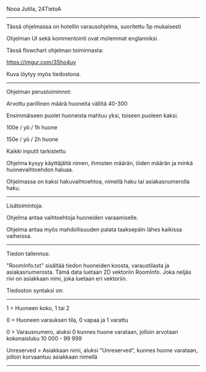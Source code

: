 Nooa Jutila, 24TietoA

-----

Tässä ohjelmassa on hotellin varausohjelma, suoritettu 5p mukaisesti

Ohjelman UI sekä kommentointi ovat molemmat englanniksi.

Tässä flowchart ohjelman toiminnasta: 

https://imgur.com/3Sho4uy

Kuva löytyy myös tiedostona.

-----

Ohjelman perustoiminnot:

Arvottu parillinen määrä huoneita väliltä 40-300

Ensimmäiseen puolet huoneista mahtuu yksi, toiseen puoleen kaksi.

100e / yö / 1h huone

150e / yö / 2h huone

Kaikki inputit tarkistettu

Ohjelma kysyy käyttäjältä nimen, ihmisten määrän, öiden määrän ja minkä huonevaihtoehdon haluaa.

Ohjelmassa on kaksi hakuvaihtoehtoa, nimellä haku tai asiakasnumerolla haku.

-----

Lisätoimintoja:

Ohjelma antaa vaihtoehtoja huoneiden varaamiselle.

Ohjelma antaa myös mahdollisuuden palata taaksepäin lähes kaikissa vaiheissa.

-----

Tiedon tallennus:

"RoomInfo.txt" sisältää tiedon huoneiden koosta, varaustilasta ja asiakasnumerosta. Tämä data luetaan 2D vektoriin RoomInfo. Joka neljäs rivi on asiakkaan nimi, joka luetaan eri vektoriin.

Tiedoston syntaksi on:

-----

1 > Huoneen koko, 1 tai 2

0 > Huoneen varauksen tila, 0 vapaa ja 1 varattu

0 > Varausnumero, aluksi 0 kunnes huone varataan, jolloin arvotaan kokonaisluku 10 000 - 99 999

Unreserved > Asiakkaan nimi, aluksi "Unreserved", kunnes huone varataan, jolloin korvaantuu asiakkaan nimellä

-----
